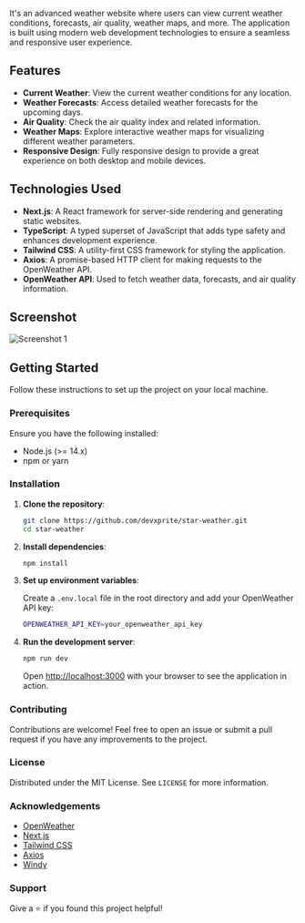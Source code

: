  It's an advanced weather website where users can view current weather conditions, forecasts, air quality, weather maps, and more. The application is built using modern web development technologies to ensure a seamless and responsive user experience.

## Features

- **Current Weather**: View the current weather conditions for any location.
- **Weather Forecasts**: Access detailed weather forecasts for the upcoming days.
- **Air Quality**: Check the air quality index and related information.
- **Weather Maps**: Explore interactive weather maps for visualizing different weather parameters.
- **Responsive Design**: Fully responsive design to provide a great experience on both desktop and mobile devices.

## Technologies Used

- **Next.js**: A React framework for server-side rendering and generating static websites.
- **TypeScript**: A typed superset of JavaScript that adds type safety and enhances development experience.
- **Tailwind CSS**: A utility-first CSS framework for styling the application.
- **Axios**: A promise-based HTTP client for making requests to the OpenWeather API.
- **OpenWeather API**: Used to fetch weather data, forecasts, and air quality information.

## Screenshot

![Screenshot 1](public/banner.png)

## Getting Started

Follow these instructions to set up the project on your local machine.

### Prerequisites

Ensure you have the following installed:

- Node.js (>= 14.x)
- npm or yarn

### Installation

1. **Clone the repository**:

    ```bash
    git clone https://github.com/devxprite/star-weather.git
    cd star-weather
    ```

2. **Install dependencies**:

    ```bash
    npm install
    ```

3. **Set up environment variables**:

    Create a `.env.local` file in the root directory and add your OpenWeather API key:

    ```bash
    OPENWEATHER_API_KEY=your_openweather_api_key
    ```

4. **Run the development server**:

    ```bash
    npm run dev
    ```

    Open [http://localhost:3000](http://localhost:3000) with your browser to see the application in action.



### Contributing
Contributions are welcome! Feel free to open an issue or submit a pull request if you have any improvements to the project.

### License
Distributed under the MIT License. See `LICENSE` for more information.

### Acknowledgements

- [OpenWeather](https://openweathermap.org/)
- [Next.js](https://nextjs.org/)
- [Tailwind CSS](https://tailwindcss.com/)
- [Axios](https://axios-http.com/)
- [Windy](https://www.windy.com/)

### Support
Give a ⭐️ if you found this project helpful!